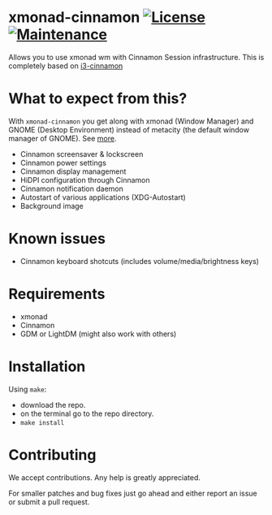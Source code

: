 # xmonad-cinnamon [![License](http://img.shields.io/badge/license-MIT-blue.svg?style=flat)](http://choosealicense.com/licenses/mit/) [![Maintenance](https://img.shields.io/maintenance/yes/2018.svg)]()

Allows you to use xmonad wm with Cinnamon Session infrastructure. This is completely based on [i3-cinnamon](https://github.com/jbbr/i3-cinnamon)

# What to expect from this?
With `xmonad-cinnamon` you get along with xmonad (Window Manager) and GNOME (Desktop Environment) instead of metacity (the default window manager of GNOME).
See [more](https://github.com/lvillani/i3-gnome/issues/10).

- Cinnamon screensaver & lockscreen
- Cinnamon power settings
- Cinnamon display management
- HiDPI configuration through Cinnamon
- Cinnamon notification daemon
- Autostart of various applications (XDG-Autostart)
- Background image

# Known issues
- Cinnamon keyboard shotcuts (includes volume/media/brightness keys)

# Requirements
* xmonad
* Cinnamon
* GDM or LightDM (might also work with others)

# Installation

Using `make`:
* download the repo.
* on the terminal go to the repo directory.
* `make install`

# Contributing
We accept contributions. Any help is greatly appreciated.

For smaller patches and bug fixes just go ahead and either report an issue or submit a pull
request.

